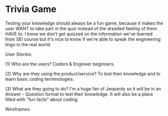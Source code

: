 # Trivia Game

Testing your knowledge should always be a fun game, because it makes the user WANT to take part in the quiz instead of the dreaded feeling of them HAVE to. I know we don't get quizzed on the information we've learned from SEI course but it's nice to know if we're able to speak the engineering lingo in the real world. 

User Stories:

(1) Who are the users?
Coders & Engineer beginners.

(2) Why are they using the product/service?
To test their knowledge and to learn basic coding terminologies.

(3) What are they going to do?
I'm a huge fan of Jeopardy so it will be in an Answer - Question format to test their knowledge. It will also be a place filled with "fun facts" about coding.

Wireframes:
